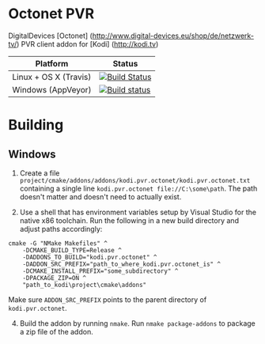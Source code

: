 # Octonet PVR
DigitalDevices [Octonet] (http://www.digital-devices.eu/shop/de/netzwerk-tv/) PVR client addon for [Kodi] (http://kodi.tv)

| Platform | Status |
|----------|--------|
| Linux + OS X (Travis) | [![Build Status](https://travis-ci.org/julianscheel/pvr.octonet.svg?branch=master)](https://travis-ci.org/julianscheel/pvr.octonet) |
| Windows (AppVeyor) | [![Build status](https://ci.appveyor.com/api/projects/status/m7dhmpmuf5coir5h?svg=true)](https://ci.appveyor.com/project/julianscheel/pvr-octonet) |

# Building

## Windows
1. Create a file `project/cmake/addons/addons/kodi.pvr.octonet/kodi.pvr.octonet.txt` containing a
   single line `kodi.pvr.octonet file://C:\some\path`. The path doesn't matter and doesn't need to
   actually exist.

2. Use a shell that has environment variables setup by Visual Studio for the native x86 toolchain.
   Run the following in a new build directory and adjust paths accordingly:

```
cmake -G "NMake Makefiles" ^
    -DCMAKE_BUILD_TYPE=Release ^
    -DADDONS_TO_BUILD="kodi.pvr.octonet" ^
    -DADDON_SRC_PREFIX="path_to_where_kodi.pvr.octonet_is" ^
    -DCMAKE_INSTALL_PREFIX="some_subdirectory" ^
    -DPACKAGE_ZIP=ON ^
    "path_to_kodi\project\cmake\addons"
```

Make sure `ADDON_SRC_PREFIX` points to the parent directory of `kodi.pvr.octonet`.

4. Build the addon by running `nmake`. Run `nmake package-addons` to package a zip file of the
   addon.
